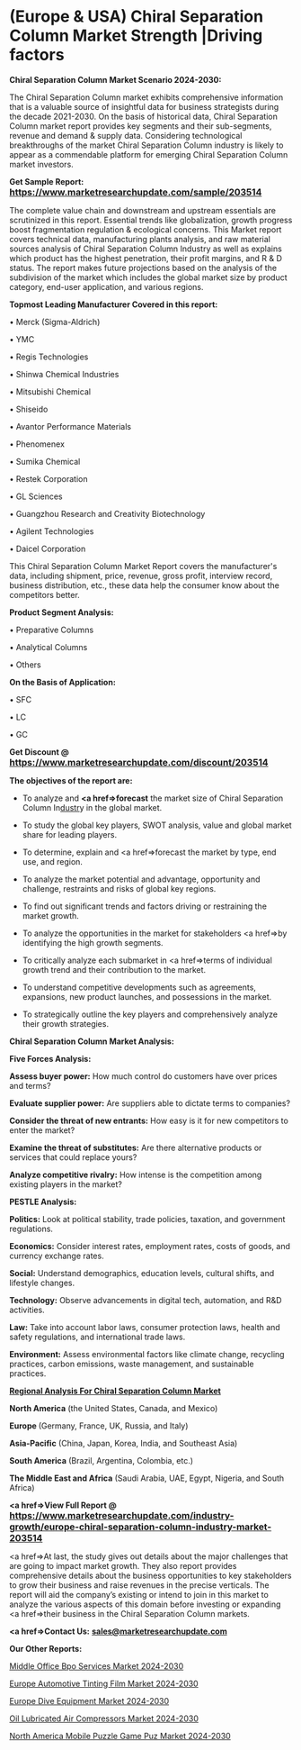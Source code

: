 # (Europe & USA) Chiral Separation Column Market Strength |Driving factors

<strong>Chiral Separation Column Market Scenario 2024-2030:</strong>

The Chiral Separation Column market exhibits comprehensive information that is a valuable source of insightful data for business strategists during the decade 2021-2030. On the basis of historical data, Chiral Separation Column market report provides key segments and their sub-segments, revenue and demand &amp; supply data. Considering technological breakthroughs of the market Chiral Separation Column industry is likely to appear as a commendable platform for emerging Chiral Separation Column market investors.

<strong>Get Sample Report: <a href=https://www.marketresearchupdate.com/sample/203514><font size=3 color=#0000ff>https://www.marketresearchupdate.com/sample/203514</font></a></strong>

The complete value chain and downstream and upstream essentials are scrutinized in this report. Essential trends like globalization, growth progress boost fragmentation regulation &amp; ecological concerns. This Market report covers technical data, manufacturing plants analysis, and raw material sources analysis of Chiral Separation Column Industry as well as explains which product has the highest penetration, their profit margins, and R & D status. The report makes future projections based on the analysis of the subdivision of the market which includes the global market size by product category, end-user application, and various regions.

<strong>Topmost Leading Manufacturer Covered in this report:</strong>

• Merck (Sigma-Aldrich)

• YMC

• Regis Technologies

• Shinwa Chemical Industries

• Mitsubishi Chemical

• Shiseido

• Avantor Performance Materials

• Phenomenex

• Sumika Chemical

• Restek Corporation

• GL Sciences

• Guangzhou Research and Creativity Biotechnology

• Agilent Technologies

• Daicel Corporation

This Chiral Separation Column Market Report covers the manufacturer's data, including shipment, price, revenue, gross profit, interview record, business distribution, etc., these data help the consumer know about the competitors better.

<strong>Product Segment Analysis: </strong>

• Preparative Columns

• Analytical Columns

• Others

<strong>On the Basis of Application:</strong>

• SFC

• LC

• GC

<strong>Get Discount @ <a href=https://www.marketresearchupdate.com/discount/203514><font size=3 color=#0000ff>https://www.marketresearchupdate.com/discount/203514</font></a></strong>

<strong><b>The objectives of the report are:</b></strong>

- To analyze and <strong><a href=><strong>forecast</strong></a></strong> the market size of Chiral Separation Column In<a href=ASDF991299>dustr</a>y in the global market.

- To study the global key players, SWOT analysis, value and global market share for leading players.

- To determine, explain and <a href=>forecast</a> the market by type, end use, and region.

- To analyze the market potential and advantage, opportunity and challenge, restraints and risks of global key regions.

- To find out significant trends and factors driving or restraining the market growth.

- To analyze the opportunities in the market for stakeholders <a href=>by</a> identifying the high growth segments.

- To critically analyze each submarket in <a href=>terms</a> of individual growth trend and their contribution to the market.

- To understand competitive developments such as agreements, expansions, new product launches, and possessions in the market.

- To strategically outline the key players and comprehensively analyze their growth strategies.

<strong>Chiral Separation Column Market Analysis:</strong>

<strong>Five Forces Analysis:</strong>

<strong>Assess buyer power:</strong> How much control do customers have over prices and terms?

<strong>Evaluate supplier power:</strong> Are suppliers able to dictate terms to companies?

<strong>Consider the threat of new entrants:</strong> How easy is it for new competitors to enter the market?

<strong>Examine the threat of substitutes:</strong> Are there alternative products or services that could replace yours?

<strong>Analyze competitive rivalry:</strong> How intense is the competition among existing players in the market?

<strong>PESTLE Analysis:</strong>

<strong>Politics:</strong> Look at political stability, trade policies, taxation, and government regulations.

<strong>Economics:</strong> Consider interest rates, employment rates, costs of goods, and currency exchange rates.

<strong>Social:</strong> Understand demographics, education levels, cultural shifts, and lifestyle changes.

<strong>Technology:</strong> Observe advancements in digital tech, automation, and R&D activities.

<strong>Law:</strong> Take into account labor laws, consumer protection laws, health and safety regulations, and international trade laws.

<strong>Environment:</strong> Assess environmental factors like climate change, recycling practices, carbon emissions, waste management, and sustainable practices.

<strong><u><b>Regional Analysis For Chiral Separation Column Market</b></u></strong>

<strong><b>North America</b></strong> (the United States, Canada, and Mexico)

<strong><b>Europe </b></strong>(Germany, France, UK, Russia, and Italy)

<strong><b>Asia-Pacific</b></strong> (China, Japan, Korea, India, and Southeast Asia)

<strong><b>South America</b></strong> (Brazil, Argentina, Colombia, etc.)

<strong><b>The Middle East and Africa</b></strong> (Saudi Arabia, UAE, Egypt, Nigeria, and South Africa)

<strong><a href=>View Full Report</a> @ <a href=https://www.marketresearchupdate.com/industry-growth/europe-chiral-separation-column-industry-market-203514><font size=3 color=#0000ff>https://www.marketresearchupdate.com/industry-growth/europe-chiral-separation-column-industry-market-203514</font></a></strong>

<a href=>At last,</a> the study gives out details about the major challenges that are going to impact market growth. They also report provides comprehensive details about the business opportunities to key stakeholders to grow their business and raise revenues in the precise verticals. The report will aid the company’s existing or intend to join in this market to analyze the various aspects of this domain before investing or expanding <a href=>their</a> business in the Chiral Separation Column markets.

<strong><a href=>Contact Us:</a></strong>
<strong>sales@marketresearchupdate.com</strong>

<strong>Our Other Reports:</strong>

<a href=https://www.linkedin.com/pulse/middle-office-bpo-services-market-trends-2023>Middle Office Bpo Services Market 2024-2030</a>

<a href=https://www.linkedin.com/pulse/europe-automotive-tinting-film-market-size-register>Europe Automotive Tinting Film Market 2024-2030</a>

<a href=https://www.linkedin.com/pulse/europe-dive-equipment-market-2023-global>Europe Dive Equipment Market 2024-2030</a>

<a href=https://www.linkedin.com/pulse/oil-lubricated-air-compressors-market-2023-development-rt6xf/>Oil Lubricated Air Compressors Market 2024-2030</a>

<a href=https://www.linkedin.com/pulse/north-america-mobile-puzzle-game-puz-market-rlyef/>North America Mobile Puzzle Game Puz Market 2024-2030</a>

